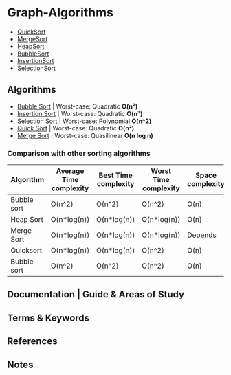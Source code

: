Graph-Algorithms
========



* [QuickSort](./QuickSort/QuickSort.md)
* [MergeSort](./MergeSort/MergeSort.md)
* [HeapSort](./HeapSort/HeapSort.md)
* [BubbleSort](./BubbleSort/BubbleSort.md)
* [InsertionSort](./InsertionSort/InsertionSort.md)
* [SelectionSort](./SelectionSort/SelectionSort.md)

Algorithms
-------------

* [Bubble Sort](https://en.wikipedia.org/wiki/Bubble_sort) | Worst-case:  Quadratic **O(n²)**
* [Insertion Sort](https://en.wikipedia.org/wiki/Insertion_sort) | Worst-case: Quadratic **O(n²)**
* [Selection Sort](https://en.wikipedia.org/wiki/Selection_sort) | Worst-case:  Polynomial **O(n^2)**
* [Quick Sort](https://en.wikipedia.org/wiki/Quicksort) | Worst-case: Quadratic **O(n²)**
* [Merge Sort](https://en.wikipedia.org/wiki/Merge_sort) | Worst-case: Quasilinear **O(n log n)**

### Comparison with other sorting algorithms

<table>
    <thead>
    <tr>
        <th>Algorithm</th>
        <th>Average Time complexity</th>
        <th>Best Time complexity</th>
        <th>Worst Time complexity</th>
        <th>Space complexity</th>
    </tr>
    </thead>
    <tbody>
    <tr>
        <td>Bubble sort</td>
        <td>O(n^2)</td>
        <td>O(n^2)</td>
        <td>O(n^2)</td>
        <td>O(n)</td>
    </tr>
    <tr>
        <td>Heap Sort</td>
        <td>O(n*log(n))</td>
        <td>O(n*log(n))</td>
        <td>O(n*log(n))</td>
        <td>O(n)</td>
    </tr>
    <tr>
        <td>Merge Sort</td>
        <td>O(n*log(n))</td>
        <td>O(n*log(n))</td>
        <td>O(n*log(n))</td>
        <td>Depends</td>
    </tr>
    <tr>
        <td>Quicksort</td>
        <td>O(n*log(n))</td>
        <td>O(n*log(n))</td>
        <td>O(n^2)</td>
        <td>O(n)</td>
    </tr>
    <tr>
        <td>Bubble sort</td>
        <td>O(n^2)</td>
        <td>O(n^2)</td>
        <td>O(n^2)</td>
        <td>O(n)</td>
    </tr>
    </tbody>
</table>



Documentation | Guide & Areas of Study
-----------------------




Terms & Keywords
----------------





References
----------


Notes
-----
